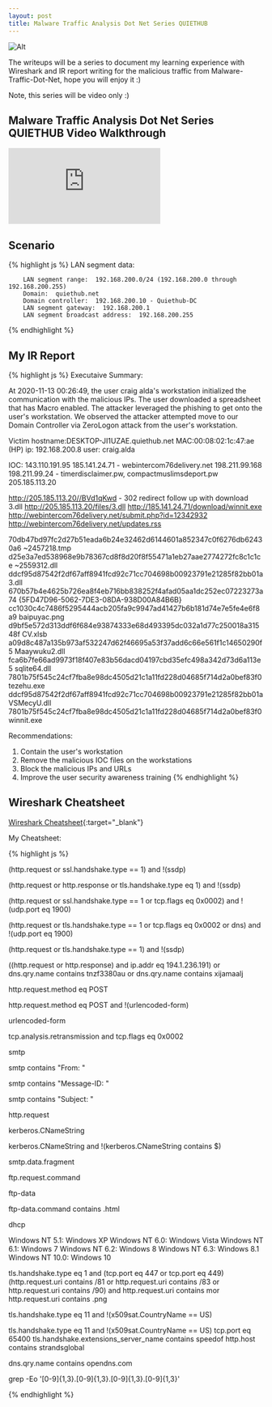 ```yaml
---
layout: post
title: Malware Traffic Analysis Dot Net Series QUIETHUB
---
```

![Alt](https://bohansec.com/assets/malware-traffic-dot-net-1/cover.png "Malware Traffic Analysis Dot Net")

The writeups will be a series to document my learning experience with Wireshark and IR report writing for the malicious traffic from Malware-Traffic-Dot-Net, hope you will enjoy it :)

Note, this series will be video only :)


## Malware Traffic Analysis Dot Net Series QUIETHUB Video Walkthrough 

<div class="youtube-wrapper">
    <iframe 
            src="https://www.youtube.com/embed/plQ7Bqqq0p0"
            frameborder="0"
            allow="autoplay; encrypted-media"
            allowfullscreen></iframe>
</div>

## Scenario

{% highlight js %}
    LAN segment data:

        LAN segment range:  192.168.200.0/24 (192.168.200.0 through 192.168.200.255)
        Domain:  quiethub.net
        Domain controller:  192.168.200.10 - Quiethub-DC
        LAN segment gateway:  192.168.200.1
        LAN segment broadcast address:  192.168.200.255
{% endhighlight %}


## My IR Report

{% highlight js %}
Executaive Summary:

At 2020-11-13 00:26:49, the user craig alda's workstation initialized the communication with the malicious IPs. 
The user downloaded a spreadsheet that has Macro enabled. The attacker leveraged the phishing to get onto the 
user's workstation. We observed the attacker attempted move to our Domain Controller via ZeroLogon attack from the 
user's workstation.

Victim
hostname:DESKTOP-JI1UZAE.quiethub.net
MAC:00:08:02:1c:47:ae (HP)
ip: 192.168.200.8
user: craig.alda

IOC:
143.110.191.95
185.141.24.71 - webintercom76delivery.net
198.211.99.168
198.211.99.24 - timerdisclaimer.pw, compactmuslimsdeport.pw
205.185.113.20

http://205.185.113.20//BVd1qKwd - 302 redirect follow up with download 3.dll
http://205.185.113.20/files/3.dll
http://185.141.24.71/download/winnit.exe
http://webintercom76delivery.net/submit.php?id=12342932
http://webintercom76delivery.net/updates.rss
                               
70db47bd97fc2d27b51eada6b24e32462d6144601a852347c0f6276db62430a6  ~2457218.tmp
d25e3a7ed538968e9b78367cd8f8d20f8f55471a1eb27aae2774272fc8c1c1ce  ~2559312.dll
ddcf95d87542f2df67aff8941fcd92c71cc704698b00923791e21285f82bb01a  3.dll
670b57b4e4625b726ea8f4eb716bb838252f4afad05aa1dc252ec07223273a74  {5FD47D96-5062-7DE3-08DA-938D00A84B6B}
cc1030c4c7486f5295444acb205fa9c9947ad41427b6b181d74e7e5fe4e6f8a9  baipuyac.png
d9bf5e572d313ddf6f684e93874333e68d493395dc032a1d77c250018a31548f  CV.xlsb
a09d8c487a135b973af532247d62f46695a53f37add6c66e561f1c14650290f5  Maaywuku2.dll
fca6b7fe66ad9973f18f407e83b56dacd04197cbd35efc498a342d73d6a113e5  sqlite64.dll
7801b75f545c24cf7fba8e98dc4505d21c1a11fd228d04685f714d2a0bef83f0  tezehu.exe
ddcf95d87542f2df67aff8941fcd92c71cc704698b00923791e21285f82bb01a  VSMecyU.dll
7801b75f545c24cf7fba8e98dc4505d21c1a11fd228d04685f714d2a0bef83f0  winnit.exe

Recommendations:
1. Contain the user's workstation
2. Remove the malicious IOC files on the workstations
3. Block the malicious IPs and URLs
4. Improve the user security awareness training 
{% endhighlight %}

## Wireshark Cheatsheet

[Wireshark Cheatsheet](https://packetlife.net/media/library/13/Wireshark_Display_Filters.pdf){:target="_blank"}

My Cheatsheet:

{% highlight js %}

(http.request or ssl.handshake.type == 1) and !(ssdp)

(http.request or http.response or tls.handshake.type eq 1) and !(ssdp)

(http.request or ssl.handshake.type == 1 or tcp.flags eq 0x0002) and !(udp.port eq 1900)

(http.request or tls.handshake.type == 1 or tcp.flags eq 0x0002 or dns) and !(udp.port eq 1900)

(http.request or tls.handshake.type == 1) and !(ssdp)

((http.request or http.response) and ip.addr eq 194.1.236.191) or dns.qry.name contains tnzf3380au or dns.qry.name contains xijamaalj

http.request.method eq POST

http.request.method eq POST and !(urlencoded-form)

urlencoded-form

tcp.analysis.retransmission and tcp.flags eq 0x0002

smtp

smtp contains "From: "

smtp contains "Message-ID: "

smtp contains "Subject: "

http.request

kerberos.CNameString

kerberos.CNameString and !(kerberos.CNameString contains $)

smtp.data.fragment

ftp.request.command

ftp-data

ftp-data.command contains .html

dhcp


Windows NT 5.1: Windows XP
Windows NT 6.0: Windows Vista
Windows NT 6.1: Windows 7
Windows NT 6.2: Windows 8
Windows NT 6.3: Windows 8.1
Windows NT 10.0: Windows 10


tls.handshake.type eq 1 and (tcp.port eq 447 or tcp.port eq 449)
(http.request.uri contains /81 or http.request.uri contains /83 or http.request.uri contains /90) and http.request.uri contains mor
http.request.uri contains .png

tls.handshake.type eq 11 and !(x509sat.CountryName == US)


tls.handshake.type eq 11 and !(x509sat.CountryName == US)
tcp.port eq 65400
tls.handshake.extensions_server_name contains speedof
http.host contains strandsglobal

dns.qry.name contains opendns.com

grep -Eo '[0-9]{1,3}\.[0-9]{1,3}\.[0-9]{1,3}\.[0-9]{1,3}'

{% endhighlight %}